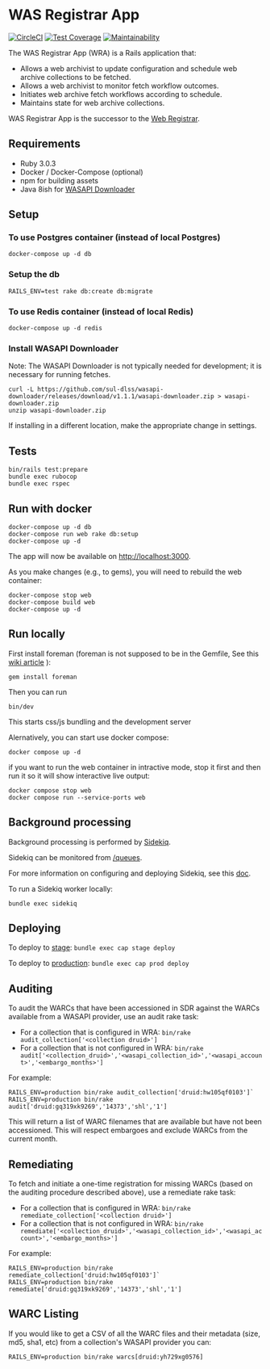 # WAS Registrar App

[![CircleCI](https://circleci.com/gh/sul-dlss/was-registrar-app/tree/main.svg?style=svg)](https://circleci.com/gh/sul-dlss/was-registrar-app/tree/main)
[![Test Coverage](https://api.codeclimate.com/v1/badges/825ca3f3c2fe04d3319c/test_coverage)](https://codeclimate.com/github/sul-dlss/was-registrar-app/test_coverage)
[![Maintainability](https://api.codeclimate.com/v1/badges/825ca3f3c2fe04d3319c/maintainability)](https://codeclimate.com/github/sul-dlss/was-registrar-app/maintainability)

The WAS Registrar App (WRA) is a Rails application that:
* Allows a web archivist to update configuration and schedule web archive collections to be fetched.
* Allows a web archivist to monitor fetch workflow outcomes.
* Initiates web archive fetch workflows according to schedule.
* Maintains state for web archive collections.

WAS Registrar App is the successor to the [Web Registrar](https://github.com/sul-dlss/was-registrar).

## Requirements
* Ruby 3.0.3
* Docker / Docker-Compose (optional)
* npm for building assets
* Java 8ish for [WASAPI Downloader](https://github.com/sul-dlss/wasapi-downloader)

## Setup
### To use Postgres container (instead of local Postgres)
```
docker-compose up -d db
```

### Setup the db
```
RAILS_ENV=test rake db:create db:migrate
```

### To use Redis container (instead of local Redis)
```
docker-compose up -d redis
```

### Install WASAPI Downloader
Note: The WASAPI Downloader is not typically needed for development; it is necessary for running fetches.

```
curl -L https://github.com/sul-dlss/wasapi-downloader/releases/download/v1.1.1/wasapi-downloader.zip > wasapi-downloader.zip
unzip wasapi-downloader.zip
```
If installing in a different location, make the appropriate change in settings.

## Tests
```
bin/rails test:prepare
bundle exec rubocop
bundle exec rspec
```

## Run with docker
```
docker-compose up -d db
docker-compose run web rake db:setup
docker-compose up -d
```
The app will now be available on [http://localhost:3000](http://localhost:3000).

As you make changes (e.g., to gems), you will need to rebuild the web container:
```
docker-compose stop web
docker-compose build web
docker-compose up -d
```

## Run locally

First install foreman (foreman is not supposed to be in the Gemfile, See this [wiki article](https://github.com/ddollar/foreman/wiki/Don't-Bundle-Foreman) ):

```
gem install foreman
```

Then you can run
```
bin/dev
```
This starts css/js bundling and the development server

Alernatively, you can start use docker compose:
```
docker compose up -d
```

if you want to run the web container in intractive mode, stop it first and then run it so it will show interactive live output:
```
docker compose stop web
docker compose run --service-ports web
```

## Background processing
Background processing is performed by [Sidekiq](https://github.com/mperham/sidekiq).

Sidekiq can be monitored from [/queues](http://localhost:3000/queues).

For more information on configuring and deploying Sidekiq, see this [doc](https://github.com/sul-dlss/DevOpsDocs/blob/main/projects/sul-requests/background_jobs.md).

To run a Sidekiq worker locally:
```
bundle exec sidekiq
```

## Deploying
To deploy to [stage](https://was-registrar-app-stage.stanford.edu): `bundle exec cap stage deploy`

To deploy to [production](https://was-registrar-app.stanford.edu): `bundle exec cap prod deploy`

## Auditing
To audit the WARCs that have been accessioned in SDR against the WARCs available from a WASAPI provider,
use an audit rake task: 
* For a collection that is configured in WRA: `bin/rake audit_collection['<collection druid>']`
* For a collection that is not configured in WRA: `bin/rake audit['<collection_druid>','<wasapi_collection_id>','<wasapi_account>','<embargo_months>']`

For example: 
```
RAILS_ENV=production bin/rake audit_collection['druid:hw105qf0103']`
RAILS_ENV=production bin/rake audit['druid:gq319xk9269','14373','shl','1']
```

This will return a list of WARC filenames that are available but have not been accessioned. This will respect embargoes
and exclude WARCs from the current month.

## Remediating
To fetch and initiate a one-time registration for missing WARCs (based on the auditing procedure described above),
use a remediate rake task:
* For a collection that is configured in WRA: `bin/rake remediate_collection['<collection druid>']`
* For a collection that is not configured in WRA: `bin/rake remediate['<collection_druid>','<wasapi_collection_id>','<wasapi_account>','<embargo_months>']`

For example: 
```
RAILS_ENV=production bin/rake remediate_collection['druid:hw105qf0103']`
RAILS_ENV=production bin/rake remediate['druid:gq319xk9269','14373','shl','1']
```

## WARC Listing

If you would like to get a CSV of all the WARC files and their metadata (size,
md5, sha1, etc) from a collection's WASAPI provider you can:

```
RAILS_ENV=production bin/rake warcs[druid:yh729xg0576]
```
